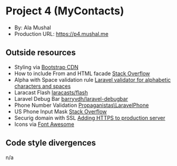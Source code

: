 # Project 4 (MyContacts)
+ By: Ala Mushal
+ Production URL: <https://p4.mushal.me>

## Outside resources
+ Styling via [Bootstrap CDN](https://www.bootstrapcdn.com)
+ How to include From and HTML facade [Stack Overflow](https://stackoverflow.com/questions/47055900/class-form-not-found-in-view-file-blade-php)
+ Alpha with Space validation rule [Laravel validator for alphabetic characters and spaces](https://learninglaravel.net/laravel-validator-for-alphabetic-characters-and-spaces)
+ Laracast Flash [laracasts/flash](https://github.com/laracasts/flash)
+ Laravel Debug Bar [barryvdh/laravel-debugbar](https://github.com/barryvdh/laravel-debugbar)
+ Phone Number Validation [Propaganistas\LaravelPhone](https://github.com/Propaganistas/Laravel-Phone)
+ US Phone Input Mask [Stack Overflow](https://stackoverflow.com/questions/17651207/mask-us-phone-number-string-with-javascript)
+ Securig domain with SSL [Adding HTTPS to production server](https://github.com/susanBuck/dwa15-spring2018/issues/64)
+ Icons via [Font Awesome](https://fontawesome.com)

## Code style divergences
n/a